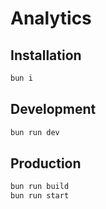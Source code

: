 # Analytics

## Installation

```bash
bun i
```

## Development

```bash
bun run dev
```

## Production

```bash
bun run build
bun run start
```
